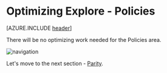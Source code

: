<properties
	pageTitle="Global Customer Playbook optimizing-explore-policies "
	description="Global Customer Playbook optimizing-explore-policies"
	services="global-customer-playbook"
	documentationCenter=""
	authors="jtong"
	manager="edwinc"
	editor=""
	tags="global-customer-playbook"/>

<tags
	ms.service="global-customer-playbook"
	ms.workload=""
	ms.tgt_pltfrm=""
	ms.devlang="na"
	ms.topic="article"
	ms.date="11/21/2016"
	wacn.date="11/21/2016"
	wacn.lang=”en”
	ms.author="jtong"/>


# Optimizing Explore - Policies

[AZURE.INCLUDE [header](../optimizing-explore.md)]

There will be no optimizing work needed for the Policies area.


![navigation](/solutions/global-customer/media/navigation.png)

Let's move to the next section - [Parity](/solutions/global-customer/optimizing/explore/parity/).